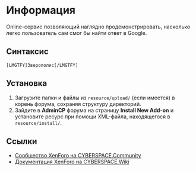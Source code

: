 # Информация

Online-сервис позволяющий наглядно продемонстрировать, насколько легко пользователь сам смог бы найти ответ в Google.

## Синтаксис

```
[LMGTFY]Зверополис[/LMGTFY]
```

## Установка

1. Загрузите папки и файлы из `resource/upload/` (если имеется) в корень форума, сохраняя структуру директорий.
2. Зайдите в **AdminCP** форума на страницу **Install New Add-on** и установите ресурс при помощи XML-файла, находящегося в `resource/install/`.

## Ссылки

- [Сообщество XenForo на CYBERSPACE.Community](//cyberspace.community/forums/30/)
- [Документация XenForo на CYBERSPACE.Wiki](//xenforo.cyberspace.wiki/)
